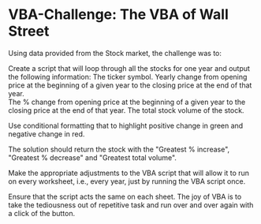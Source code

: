 # VBA-Challenge: The VBA of Wall Street

Using data provided from the Stock market, the challenge was to:

Create a script that will loop through all the stocks for one year and output the following information:
    The ticker symbol.
    Yearly change from opening price at the beginning of a given year to the closing price at the end of that year.     
    The % change from opening price at the beginning of a given year to the closing price at the end of that year.
    The total stock volume of the stock.
    
Use conditional formatting that to highlight positive change in green and negative change in red.

The solution should return the stock with the "Greatest % increase", "Greatest % decrease" and "Greatest total volume".

Make the appropriate adjustments to the VBA script that will allow it to run on every worksheet, i.e., every year, just by running the VBA script once.

Ensure that the script acts the same on each sheet. The joy of VBA is to take the tediousness out of repetitive task and run over and over again with a click of the button.
